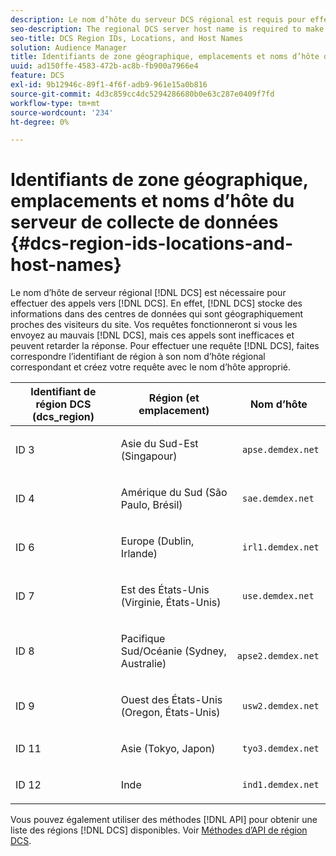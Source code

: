 ```yaml
---
description: Le nom d’hôte du serveur DCS régional est requis pour effectuer des appels au serveur DCS. En effet, le serveur de collecte de données stocke des informations dans des centres de données qui sont proches géographiquement des visiteurs du site. Vos requêtes fonctionneront si vous les envoyez au mauvais serveur de collecte de données, mais ces appels sont inefficaces et peuvent retarder la réponse. Pour effectuer une requête DCS, faites correspondre l’identifiant de région à son nom d’hôte régional correspondant et créez votre requête avec le nom d’hôte approprié.
seo-description: The regional DCS server host name is required to make calls to the DCS. This is because the DCS stores information in data centers that are geographically close to site visitors. Your queries will work if you send them to the wrong DCS, but these calls are inefficient and can delay the response. To make a DCS request, match the region ID to its corresponding regional host name and form your query with the proper host name.
seo-title: DCS Region IDs, Locations, and Host Names
solution: Audience Manager
title: Identifiants de zone géographique, emplacements et noms d’hôte du serveur de collecte de données
uuid: ad150ffe-4583-472b-ac8b-fb900a7966e4
feature: DCS
exl-id: 9b12946c-89f1-4f6f-adb9-961e15a0b816
source-git-commit: 4d3c859cc4dc5294286680b0e63c287e0409f7fd
workflow-type: tm+mt
source-wordcount: '234'
ht-degree: 0%

---
```


# Identifiants de zone géographique, emplacements et noms d’hôte du serveur de collecte de données {#dcs-region-ids-locations-and-host-names}

Le nom d’hôte de serveur régional [!DNL DCS] est nécessaire pour effectuer des appels vers [!DNL DCS]. En effet, [!DNL DCS] stocke des informations dans des centres de données qui sont géographiquement proches des visiteurs du site. Vos requêtes fonctionneront si vous les envoyez au mauvais [!DNL DCS], mais ces appels sont inefficaces et peuvent retarder la réponse. Pour effectuer une requête [!DNL DCS], faites correspondre l’identifiant de région à son nom d’hôte régional correspondant et créez votre requête avec le nom d’hôte approprié.

<table id="table_643212E4F9C64DFF9443904B01D89CB3"> 
 <thead> 
  <tr> 
   <th colname="col1" class="entry"> Identifiant de région DCS (dcs_region) </th> 
   <th colname="col2" class="entry"> Région (et emplacement) </th> 
   <th colname="col3" class="entry"> Nom d’hôte </th> 
  </tr> 
 </thead>
 <tbody> 
  <tr> 
   <td colname="col1"> <p>ID 3 </p> </td> 
   <td colname="col2"> <p>Asie du Sud-Est (Singapour) </p> </td> 
   <td colname="col3"> <p> <code> apse.demdex.net</code> </p> </td> 
  </tr> 
  <tr> 
   <td colname="col1"> <p>ID 4 </p> </td> 
   <td colname="col2"> <p>Amérique du Sud (São Paulo, Brésil) </p> </td> 
   <td colname="col3"> <p> <code> sae.demdex.net</code> </p> </td> 
  </tr> 
  <tr> 
   <td colname="col1"> <p>ID 6 </p> </td> 
   <td colname="col2"> <p>Europe (Dublin, Irlande) </p> </td> 
   <td colname="col3"> <p> <code> irl1.demdex.net</code> </p> </td> 
  </tr> 
  <tr> 
   <td colname="col1"> <p>ID 7 </p> </td> 
   <td colname="col2"> <p>Est des États-Unis (Virginie, États-Unis) </p> </td> 
   <td colname="col3"> <p> <code> use.demdex.net</code> </p> </td> 
  </tr> 
  <tr> 
   <td colname="col1"> <p>ID 8 </p> </td> 
   <td colname="col2"> <p>Pacifique Sud/Océanie (Sydney, Australie) </p> </td> 
   <td colname="col3"> <p> <code> apse2.demdex.net</code> </p> </td> 
  </tr> 
  <tr> 
   <td colname="col1"> <p>ID 9 </p> </td> 
   <td colname="col2"> <p>Ouest des États-Unis (Oregon, États-Unis) </p> </td> 
   <td colname="col3"> <p> <code> usw2.demdex.net</code> </p> </td> 
  </tr> 
  <tr> 
   <td colname="col1"> <p>ID 11 </p> </td> 
   <td colname="col2"> <p>Asie (Tokyo, Japon) </p> </td> 
   <td colname="col3"> <p> <code> tyo3.demdex.net</code> </p> </td> 
  </tr>
  <tr> 
   <td colname="col1"> <p>ID 12 </p> </td> 
   <td colname="col2"> <p>Inde </p> </td> 
   <td colname="col3"> <p> <code> ind1.demdex.net</code> </p> </td> 
  </tr> 
 </tbody> 
</table>

Vous pouvez également utiliser des méthodes [!DNL API] pour obtenir une liste des régions [!DNL DCS] disponibles. Voir [Méthodes d’API de région DCS](../../../api/rest-api-main/aam-api-dcs-regions.md).
